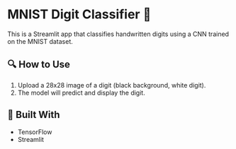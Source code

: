 # MNIST Digit Classifier 🧠

This is a Streamlit app that classifies handwritten digits using a CNN trained on the MNIST dataset.

## 🔍 How to Use
1. Upload a 28x28 image of a digit (black background, white digit).
2. The model will predict and display the digit.

## 🚀 Built With
- TensorFlow
- Streamlit
